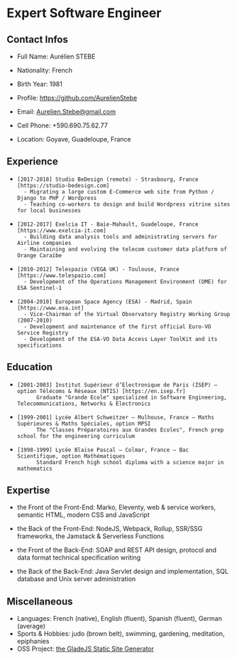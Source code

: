 # Expert Software Engineer

## Contact Infos

- Full Name: Aurélien STEBE
- Nationality: French
- Birth Year: 1981

- Profile: https://github.com/AurelienStebe
- Email: Aurelien.Stebe@gmail.com
- Cell Phone: +590.690.75.62.77
- Location: Goyave, Guadeloupe, France

## Experience

-     [2017-2018] Studio BeDesign (remote) - Strasbourg, France [https://studio-bedesign.com]
        - Migrating a large custom E-Commerce web site from Python / Django to PHP / Wordpress
        - Teaching co-workers to design and build Wordpress vitrine sites for local businesses

-     [2012-2017] Exelcia IT - Baie-Mahault, Guadeloupe, France [https://www.exelcia-it.com]
        - Building data analysis tools and administrating servers for Airline companies
        - Maintaining and evolving the telecom customer data platform of Orange Caraïbe

-     [2010-2012] Telespazio (VEGA UK) - Toulouse, France [https://www.telespazio.com]
        - Development of the Operations Management Environment (OME) for ESA Sentinel-1

-     [2004-2010] European Space Agency (ESA) - Madrid, Spain [https://www.esa.int]
        - Vice-Chairman of the Virtual Observatory Registry Working Group (2007-2010)
        - Development and maintenance of the first official Euro-VO Service Registry
        - Development of the ESA-VO Data Access Layer ToolKit and its specifications

## Education

-     [2001-2003] Institut Supérieur d’Electronique de Paris (ISEP) – option Télécoms & Réseaux (NTIS) [https://en.isep.fr]
            Graduate "Grande Ecole" specialized in Software Engineering, Telecommunications, Networks & Electronics

-     [1999-2001] Lycée Albert Schweitzer – Mulhouse, France – Maths Supérieures & Maths Spéciales, option MPSI
            The "Classes Préparatoires aux Grandes Ecoles", French prep school for the engineering curriculum

-     [1998-1999] Lycée Blaise Pascal – Colmar, France – Bac Scientifique, option Mathématiques
            Standard French high school diploma with a science major in mathematics

## Expertise

- the Front of the Front-End: Marko, Eleventy, web & service workers, semantic HTML, modern CSS and JavaScript

- the Back of the Front-End: NodeJS, Webpack, Rollup, SSR/SSG frameworks, the Jamstack & Serverless Functions

- the Front of the Back-End: SOAP and REST API design, protocol and data format technical specification writing

- the Back of the Back-End: Java Servlet design and implementation, SQL database and Unix server administration

## Miscellaneous

- Languages: French (native), English (fluent), Spanish (fluent), German (average)
- Sports & Hobbies: judo (brown belt), swimming, gardening, meditation, epiphanies
- OSS Project: [the GladeJS Static Site Generator](https://github.com/gladejs/gladejs)
